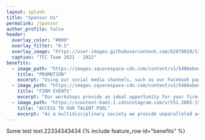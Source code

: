 ```yaml
---
layout: splash
title: "Sponsor Us"
permalink: /sponsor
author_profile: false
header:
  overlay_color: "#000"
  overlay_filter: "0.5"
  overlay_image: "https://user-images.githubusercontent.com/82879019/119615913-9e0e5300-be1d-11eb-8c5e-87cd27af038d.jpg"
  caption: "TCC Team 2021 - 2022"
benefits:
  - image_path: "https://images.squarespace-cdn.com/content/v1/5486ebede4b06fdbf3d8475e/1564384175606-OR6U59R3G9B0GHPTA7NB/ke17ZwdGBToddI8pDm48kLkXF2pIyv_F2eUT9F60jBl7gQa3H78H3Y0txjaiv_0fDoOvxcdMmMKkDsyUqMSsMWxHk725yiiHCCLfrh8O1z4YTzHvnKhyp6Da-NYroOW3ZGjoBKy3azqku80C789l0iyqMbMesKd95J-X4EagrgU9L3Sa3U8cogeb0tjXbfawd0urKshkc5MgdBeJmALQKw/DSCF3627.jpg"
    title: "PROMOTION"
    excerpt: "Using our social media channels, such as our Facebook page with over 2,000 followers, or our other channels such as LinkedIn, Instagram and email newsletter provide outstanding reach for your firm’s opportunities."
  - image_path: "https://images.squarespace-cdn.com/content/v1/5486ebede4b06fdbf3d8475e/1588061368845-258KA6WH942OAW8WQI9D/ke17ZwdGBToddI8pDm48kGLtNN0Zjbcv3MfOQ0d9z5N7gQa3H78H3Y0txjaiv_0fDoOvxcdMmMKkDsyUqMSsMWxHk725yiiHCCLfrh8O1z5QPOohDIaIeljMHgDF5CVlOqpeNLcJ80NK65_fV7S1UUIyqawRrqcU-sKVVmHjBO-frul8zU21Iwasa57qXj_WZtJ3qR9G2BYeA0wOAaeYNg/Bain+Case+Study+Workshop"
    title: "FIRM EVENTS"
    excerpt: "Our workshops provide an ideal opportunity for your firm to display their talent and engage with interested students."
  - image_path: "https://scontent-bom1-1.cdninstagram.com/v/t51.2885-15/sh0.08/e35/s640x640/185840620_206635911105942_9151831068062229517_n.jpg?tp=1&_nc_ht=scontent-bom1-1.cdninstagram.com&_nc_cat=106&_nc_ohc=Q3At2Od1Hq4AX-tN3co&edm=AP_V10EBAAAA&ccb=7-4&oh=315de867a5ebf004e05e9a91d54eafda&oe=60B4FDD6&_nc_sid=4f375e"
    title: "ACCESS TO OUR TALENT POOL"
    excerpt: "As a multidisciplinary society we provide unparalleled access to students studying from a range of educational backgrounds."
---
```

Some test text.22334343434
{% include feature_row id="benefits" %}
